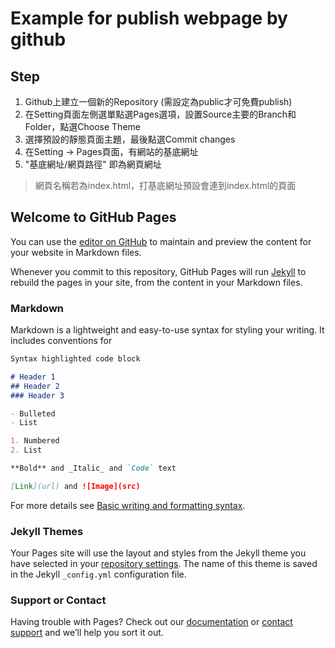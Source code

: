 # Example for publish webpage by github

## Step
1. Github上建立一個新的Repository (需設定為public才可免費publish)
2. 在Setting頁面左側選單點選Pages選項，設置Source主要的Branch和Folder，點選Choose Theme
3. 選擇預設的靜態頁面主題，最後點選Commit changes
4. 在Setting -> Pages頁面，有網站的基底網址
5. "基底網址/網頁路徑" 即為網頁網址
> 網頁名稱若為index.html，打基底網址預設會連到index.html的頁面

## Welcome to GitHub Pages

You can use the [editor on GitHub](https://github.com/evan20010126/github_publish_webpage_demo/edit/main/README.md) to maintain and preview the content for your website in Markdown files.

Whenever you commit to this repository, GitHub Pages will run [Jekyll](https://jekyllrb.com/) to rebuild the pages in your site, from the content in your Markdown files.

### Markdown

Markdown is a lightweight and easy-to-use syntax for styling your writing. It includes conventions for

```markdown
Syntax highlighted code block

# Header 1
## Header 2
### Header 3

- Bulleted
- List

1. Numbered
2. List

**Bold** and _Italic_ and `Code` text

[Link](url) and ![Image](src)
```

For more details see [Basic writing and formatting syntax](https://docs.github.com/en/github/writing-on-github/getting-started-with-writing-and-formatting-on-github/basic-writing-and-formatting-syntax).

### Jekyll Themes

Your Pages site will use the layout and styles from the Jekyll theme you have selected in your [repository settings](https://github.com/evan20010126/github_publish_webpage_demo/settings/pages). The name of this theme is saved in the Jekyll `_config.yml` configuration file.

### Support or Contact

Having trouble with Pages? Check out our [documentation](https://docs.github.com/categories/github-pages-basics/) or [contact support](https://support.github.com/contact) and we’ll help you sort it out.
